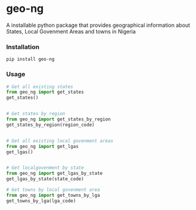 # geo-ng

A installable python package that provides geographical information about States, Local Govenment Areas and towns in Nigeria


### Installation
`pip install geo-ng`


### Usage
```py
# Get all existing states
from geo_ng import get_states
get_states()


# Get states by region
from geo_ng import get_states_by_region
get_states_by_region(region_code)


# Get all existing local govenment areas
from geo_ng import get_lgas
get_lgas()


# Get localgovenment by state
from geo_ng import get_lgas_by_state
get_lgas_by_state(state_code)

# Get towns by local govenment area
from geo_ng import get_towns_by_lga
get_towns_by_lga(lga_code)
```